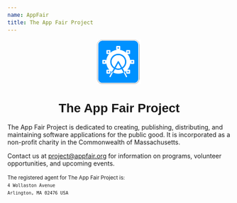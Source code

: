 ```yaml
---
name: AppFair
title: The App Fair Project
---
```


<p align="center">
<img alt="The App Fair icon" align="center" height="100" src="appfair-icon.svg" />
<h1 style="text-align: center; font-family: ui-rounded, Arial Rounded MT Bold, Arial Rounded Bold, Helvetica Rounded, Arial, sans-serif;">The App Fair Project</h1>
</p>

The App Fair Project is dedicated to creating, publishing, distributing, and maintaining software applications for the public good. It is incorporated as a non-profit charity in the Commonwealth of Massachusetts.

Contact us at [project@appfair.org](mailto:project@appfair.org) for information on programs, volunteer opportunities, and upcoming events.

<small>
The registered agent for The App Fair Project is:

<code>
4 Wollaston Avenue
Arlington, MA 02476 USA
</code>
</small>
